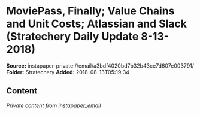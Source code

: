 # MoviePass, Finally; Value Chains and Unit Costs; Atlassian and Slack (Stratechery Daily Update 8-13-2018)

**Source:** instapaper-private://email/a3bdf4020bd7b32b43ce7d607e003791/
**Folder:** Stratechery
**Added:** 2018-08-13T05:19:34




## Content
*Private content from instapaper_email*

